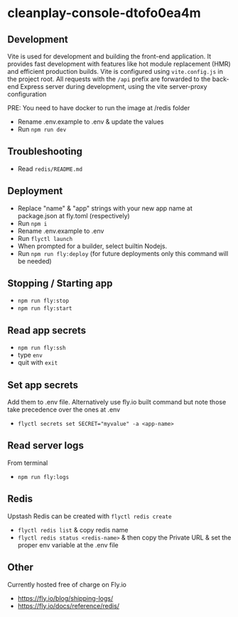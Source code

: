 # cleanplay-console-dtofo0ea4m

## Development

Vite is used for development and building the front-end application. It provides fast development with features like hot module replacement (HMR) and efficient production builds. Vite is configured using `vite.config.js` in the project root. All requests with the `/api` prefix are forwarded to the back-end Express server during development, using the vite server-proxy configuration

PRE: You need to have docker to run the image at /redis folder

- Rename .env.example to .env & update the values
- Run `npm run dev`

## Troubleshooting

- Read `redis/README.md`

## Deployment

- Replace "name" & "app" strings with your new app name at package.json at fly.toml (respectively)
- Run `npm i`
- Rename .env.example to .env
- Run `flyctl launch`
- When prompted for a builder, select builtin Nodejs.
- Run `npm run fly:deploy` (for future deployments only this command will be needed)

## Stopping / Starting app

- `npm run fly:stop`
- `npm run fly:start`

## Read app secrets

- `npm run fly:ssh`
- type `env`
- quit with `exit`

## Set app secrets

Add them to .env file. Alternatively use fly.io built command but note those take precedence over the ones at .env

- `flyctl secrets set SECRET="myvalue" -a <app-name>`

## Read server logs

From terminal

- `npm run fly:logs`

## Redis

Upstash Redis can be created with `flyctl redis create`

- `flyctl redis list` & copy redis name
- `flyctl redis status <redis-name>` & then copy the Private URL & set the proper env variable at the .env file

## Other

Currently hosted free of charge on Fly.io

- https://fly.io/blog/shipping-logs/
- https://fly.io/docs/reference/redis/
